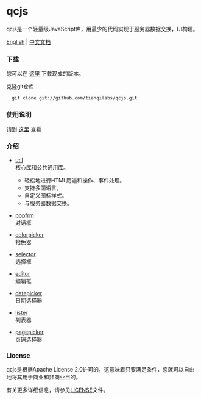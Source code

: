 # qcjs
qcjs是一个轻量级JavaScript库，用最少的代码实现于服务器数据交换，UI构建。

[English](README.md) | [中文文档](README-zh.md)

### 下载
您可以在 [这里](../../releases) 下载现成的版本。

克隆git仓库：
```shell script
  git clone git://github.com/tianqilabs/qcjs.git
```
 
### 使用说明    
请到 [这里](http://quickcore.org/qcjs/doc) 查看

### 介绍
* [util](/control/)    
    核心库和公共通用库。
    * 轻松地进行HTML历遍和操作、事件处理。
    * 支持多国语言。
    * 自定义图标样式。
    * 与服务器数据交换。
    
* [popfrm](/src/control/)     
    对话框
    
* [colorpicker](/src/control/)   
    拾色器
    
* [selector](/src/control/)     
    选择框
    
* [editor](/src/control/)   
    编辑框
    
* [datepicker](/src/control/)   
    日期选择器
    
* [lister](/src/control/)   
    列表器
    
* [pagepicker](/src/control/)   
    页码选择器
    

### License
qcjs是根据Apache License 2.0许可的，这意味着只要满足条件，您就可以自由地将其用于商业和非商业目的。

有关更多详细信息，请参见[LICENSE](LICENSE)文件。
